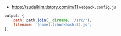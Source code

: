 - https://sudalkim.tistory.com/m/11
`webpack.config.js`
```js
output: {
	path: path.join(__dirname, '/src/'),
	filename: '[name].[chunkhash:8].js',
},
```
